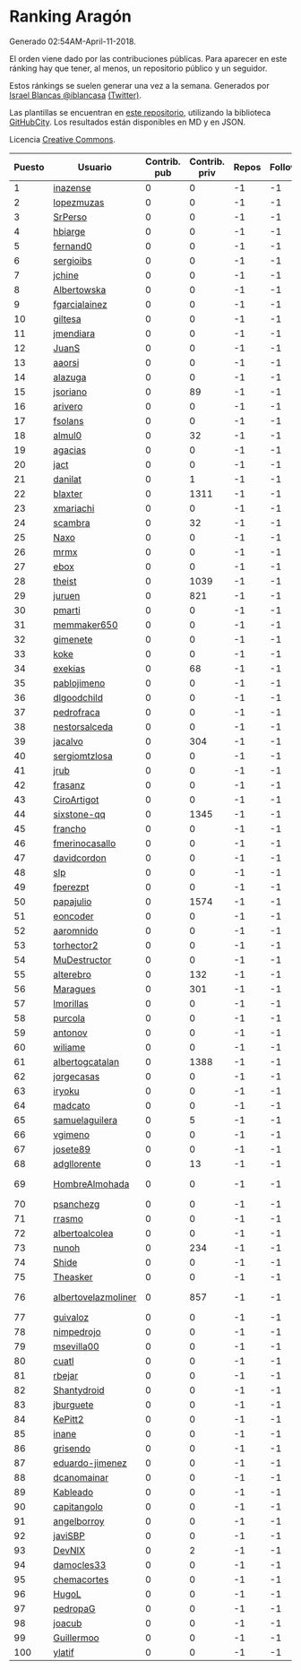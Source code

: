# Ranking Aragón

Generado 02:54AM-April-11-2018.

El orden viene dado por las contribuciones públicas. Para aparecer en este ránking hay que tener, al menos, un repositorio público y un seguidor.

Estos ránkings se suelen generar una vez a la semana. Generados por [Israel Blancas @iblancasa](https://github.com/iblancasa/) [(Twitter)](https://twitter.com/iblancasa).

Las plantillas se encuentran en [este repositorio](https://github.com/iblancasa/GH-Spanish-Ranking), utilizando la biblioteca [GitHubCity](https://github.com/iblancasa/GitHubCity). Los resultados están disponibles en MD y en JSON.

Licencia [Creative Commons](https://creativecommons.org/licenses/by/4.0/).

| Puesto   |  Usuario  | Contrib. pub | Contrib. priv |Repos| Followers | Desde |  Avatar  |
|----------|-----------|--------------|---------------|-----|-----------|-------|----------|
|1|[inazense](https://github.com/inazense)|0|0|-1|-1||![inazense]()|
|2|[lopezmuzas](https://github.com/lopezmuzas)|0|0|-1|-1||![lopezmuzas]()|
|3|[SrPerso](https://github.com/SrPerso)|0|0|-1|-1||![SrPerso]()|
|4|[hbiarge](https://github.com/hbiarge)|0|0|-1|-1||![hbiarge]()|
|5|[fernand0](https://github.com/fernand0)|0|0|-1|-1||![fernand0]()|
|6|[sergioibs](https://github.com/sergioibs)|0|0|-1|-1||![sergioibs]()|
|7|[jchine](https://github.com/jchine)|0|0|-1|-1||![jchine]()|
|8|[Albertowska](https://github.com/Albertowska)|0|0|-1|-1||![Albertowska]()|
|9|[fgarcialainez](https://github.com/fgarcialainez)|0|0|-1|-1||![fgarcialainez]()|
|10|[giltesa](https://github.com/giltesa)|0|0|-1|-1||![giltesa]()|
|11|[jmendiara](https://github.com/jmendiara)|0|0|-1|-1||![jmendiara]()|
|12|[JuanS](https://github.com/JuanS)|0|0|-1|-1||![JuanS]()|
|13|[aaorsi](https://github.com/aaorsi)|0|0|-1|-1||![aaorsi]()|
|14|[alazuga](https://github.com/alazuga)|0|0|-1|-1||![alazuga]()|
|15|[jsoriano](https://github.com/jsoriano)|0|89|-1|-1||![jsoriano]()|
|16|[arivero](https://github.com/arivero)|0|0|-1|-1||![arivero]()|
|17|[fsolans](https://github.com/fsolans)|0|0|-1|-1||![fsolans]()|
|18|[almul0](https://github.com/almul0)|0|32|-1|-1||![almul0]()|
|19|[agacias](https://github.com/agacias)|0|0|-1|-1||![agacias]()|
|20|[jact](https://github.com/jact)|0|0|-1|-1||![jact]()|
|21|[danilat](https://github.com/danilat)|0|1|-1|-1||![danilat]()|
|22|[blaxter](https://github.com/blaxter)|0|1311|-1|-1||![blaxter]()|
|23|[xmariachi](https://github.com/xmariachi)|0|0|-1|-1||![xmariachi]()|
|24|[scambra](https://github.com/scambra)|0|32|-1|-1||![scambra]()|
|25|[Naxo](https://github.com/Naxo)|0|0|-1|-1||![Naxo]()|
|26|[mrmx](https://github.com/mrmx)|0|0|-1|-1||![mrmx]()|
|27|[ebox](https://github.com/ebox)|0|0|-1|-1||![ebox]()|
|28|[theist](https://github.com/theist)|0|1039|-1|-1||![theist]()|
|29|[juruen](https://github.com/juruen)|0|821|-1|-1||![juruen]()|
|30|[pmarti](https://github.com/pmarti)|0|0|-1|-1||![pmarti]()|
|31|[memmaker650](https://github.com/memmaker650)|0|0|-1|-1||![memmaker650]()|
|32|[gimenete](https://github.com/gimenete)|0|0|-1|-1||![gimenete]()|
|33|[koke](https://github.com/koke)|0|0|-1|-1||![koke]()|
|34|[exekias](https://github.com/exekias)|0|68|-1|-1||![exekias]()|
|35|[pablojimeno](https://github.com/pablojimeno)|0|0|-1|-1||![pablojimeno]()|
|36|[dlgoodchild](https://github.com/dlgoodchild)|0|0|-1|-1||![dlgoodchild]()|
|37|[pedrofraca](https://github.com/pedrofraca)|0|0|-1|-1||![pedrofraca]()|
|38|[nestorsalceda](https://github.com/nestorsalceda)|0|0|-1|-1||![nestorsalceda]()|
|39|[jacalvo](https://github.com/jacalvo)|0|304|-1|-1||![jacalvo]()|
|40|[sergiomtzlosa](https://github.com/sergiomtzlosa)|0|0|-1|-1||![sergiomtzlosa]()|
|41|[jrub](https://github.com/jrub)|0|0|-1|-1||![jrub]()|
|42|[frasanz](https://github.com/frasanz)|0|0|-1|-1||![frasanz]()|
|43|[CiroArtigot](https://github.com/CiroArtigot)|0|0|-1|-1||![CiroArtigot]()|
|44|[sixstone-qq](https://github.com/sixstone-qq)|0|1345|-1|-1||![sixstone-qq]()|
|45|[francho](https://github.com/francho)|0|0|-1|-1||![francho]()|
|46|[fmerinocasallo](https://github.com/fmerinocasallo)|0|0|-1|-1||![fmerinocasallo]()|
|47|[davidcordon](https://github.com/davidcordon)|0|0|-1|-1||![davidcordon]()|
|48|[slp](https://github.com/slp)|0|0|-1|-1||![slp]()|
|49|[fperezpt](https://github.com/fperezpt)|0|0|-1|-1||![fperezpt]()|
|50|[papajulio](https://github.com/papajulio)|0|1574|-1|-1||![papajulio]()|
|51|[eoncoder](https://github.com/eoncoder)|0|0|-1|-1||![eoncoder]()|
|52|[aaromnido](https://github.com/aaromnido)|0|0|-1|-1||![aaromnido]()|
|53|[torhector2](https://github.com/torhector2)|0|0|-1|-1||![torhector2]()|
|54|[MuDestructor](https://github.com/MuDestructor)|0|0|-1|-1||![MuDestructor]()|
|55|[alterebro](https://github.com/alterebro)|0|132|-1|-1||![alterebro]()|
|56|[Maragues](https://github.com/Maragues)|0|301|-1|-1||![Maragues]()|
|57|[lmorillas](https://github.com/lmorillas)|0|0|-1|-1||![lmorillas]()|
|58|[purcola](https://github.com/purcola)|0|0|-1|-1||![purcola]()|
|59|[antonov](https://github.com/antonov)|0|0|-1|-1||![antonov]()|
|60|[wiliame](https://github.com/wiliame)|0|0|-1|-1||![wiliame]()|
|61|[albertogcatalan](https://github.com/albertogcatalan)|0|1388|-1|-1||![albertogcatalan]()|
|62|[jorgecasas](https://github.com/jorgecasas)|0|0|-1|-1||![jorgecasas]()|
|63|[iryoku](https://github.com/iryoku)|0|0|-1|-1||![iryoku]()|
|64|[madcato](https://github.com/madcato)|0|0|-1|-1||![madcato]()|
|65|[samuelaguilera](https://github.com/samuelaguilera)|0|5|-1|-1||![samuelaguilera]()|
|66|[vgimeno](https://github.com/vgimeno)|0|0|-1|-1||![vgimeno]()|
|67|[josete89](https://github.com/josete89)|0|0|-1|-1||![josete89]()|
|68|[adgllorente](https://github.com/adgllorente)|0|13|-1|-1||![adgllorente]()|
|69|[HombreAlmohada](https://github.com/HombreAlmohada)|0|0|-1|-1||![HombreAlmohada]()|
|70|[psanchezg](https://github.com/psanchezg)|0|0|-1|-1||![psanchezg]()|
|71|[rrasmo](https://github.com/rrasmo)|0|0|-1|-1||![rrasmo]()|
|72|[albertoalcolea](https://github.com/albertoalcolea)|0|0|-1|-1||![albertoalcolea]()|
|73|[nunoh](https://github.com/nunoh)|0|234|-1|-1||![nunoh]()|
|74|[Shide](https://github.com/Shide)|0|0|-1|-1||![Shide]()|
|75|[Theasker](https://github.com/Theasker)|0|0|-1|-1||![Theasker]()|
|76|[albertovelazmoliner](https://github.com/albertovelazmoliner)|0|857|-1|-1||![albertovelazmoliner]()|
|77|[guivaloz](https://github.com/guivaloz)|0|0|-1|-1||![guivaloz]()|
|78|[nimpedrojo](https://github.com/nimpedrojo)|0|0|-1|-1||![nimpedrojo]()|
|79|[msevilla00](https://github.com/msevilla00)|0|0|-1|-1||![msevilla00]()|
|80|[cuatl](https://github.com/cuatl)|0|0|-1|-1||![cuatl]()|
|81|[rbejar](https://github.com/rbejar)|0|0|-1|-1||![rbejar]()|
|82|[Shantydroid](https://github.com/Shantydroid)|0|0|-1|-1||![Shantydroid]()|
|83|[jburguete](https://github.com/jburguete)|0|0|-1|-1||![jburguete]()|
|84|[KePitt2](https://github.com/KePitt2)|0|0|-1|-1||![KePitt2]()|
|85|[inane](https://github.com/inane)|0|0|-1|-1||![inane]()|
|86|[grisendo](https://github.com/grisendo)|0|0|-1|-1||![grisendo]()|
|87|[eduardo-jimenez](https://github.com/eduardo-jimenez)|0|0|-1|-1||![eduardo-jimenez]()|
|88|[dcanomainar](https://github.com/dcanomainar)|0|0|-1|-1||![dcanomainar]()|
|89|[Kableado](https://github.com/Kableado)|0|0|-1|-1||![Kableado]()|
|90|[capitangolo](https://github.com/capitangolo)|0|0|-1|-1||![capitangolo]()|
|91|[angelborroy](https://github.com/angelborroy)|0|0|-1|-1||![angelborroy]()|
|92|[javiSBP](https://github.com/javiSBP)|0|0|-1|-1||![javiSBP]()|
|93|[DevNIX](https://github.com/DevNIX)|0|2|-1|-1||![DevNIX]()|
|94|[damocles33](https://github.com/damocles33)|0|0|-1|-1||![damocles33]()|
|95|[chemacortes](https://github.com/chemacortes)|0|0|-1|-1||![chemacortes]()|
|96|[HugoL](https://github.com/HugoL)|0|0|-1|-1||![HugoL]()|
|97|[pedropaG](https://github.com/pedropaG)|0|0|-1|-1||![pedropaG]()|
|98|[joacub](https://github.com/joacub)|0|0|-1|-1||![joacub]()|
|99|[Guillermoo](https://github.com/Guillermoo)|0|0|-1|-1||![Guillermoo]()|
|100|[ylatif](https://github.com/ylatif)|0|0|-1|-1||![ylatif]()|
